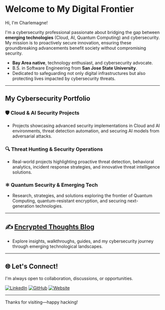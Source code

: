 # Welcome to My Digital Frontier

Hi, I'm Charlemagne!

I'm a cybersecurity professional passionate about bridging the gap between **emerging technologies** (Cloud, AI, Quantum Computing) and cybersecurity. My mission is to proactively secure innovation, ensuring these groundbreaking advancements benefit society without compromising security.

- **Bay Area native**, technology enthusiast, and cybersecurity advocate.
- B.S. in Software Engineering from **San Jose State University**.
- Dedicated to safeguarding not only digital infrastructures but also protecting lives impacted by cybersecurity threats.

---

## My Cybersecurity Portfolio

### 🛡️ **Cloud & AI Security Projects**
- Projects showcasing advanced security implementations in Cloud and AI environments, threat detection automation, and securing AI models from adversarial attacks.

### 🔍 **Threat Hunting & Security Operations**
- Real-world projects highlighting proactive threat detection, behavioral analytics, incident response strategies, and innovative threat intelligence solutions.

### ⚛️ **Quantum Security & Emerging Tech**
- Research, strategies, and solutions exploring the frontier of Quantum Computing, quantum-resistant encryption, and securing next-generation technologies.

---

## ✍️ [Encrypted Thoughts Blog](https://futureuse)
- Explore insights, walkthroughs, guides, and my cybersecurity journey through emerging technological landscapes.

---

## 🌐 Let's Connect!
I'm always open to collaboration, discussions, or opportunities.

[![LinkedIn](https://img.shields.io/badge/LinkedIn-0077B5?style=for-the-badge&logo=linkedin&logoColor=white)](https://linkedin.com/in/futureuse)
[![GitHub](https://img.shields.io/badge/GitHub-181717?style=for-the-badge&logo=github&logoColor=white)](https://github.com/futureuse)
[![Website](https://img.shields.io/badge/Portfolio-4B0082?style=for-the-badge&logo=google-chrome&logoColor=white)](https://futureuse)

---

Thanks for visiting—happy hacking!
